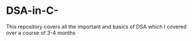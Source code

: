 # DSA-in-C-
This repository covers all the important and basics of DSA which I covered over a course of 3-4 months

